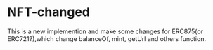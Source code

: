 # NFT-changed
This is a new implemention and make some changes for ERC875(or ERC721?),which change balanceOf, mint, getUrl and others function.
